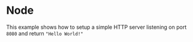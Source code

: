# Node

This example shows how to setup a simple HTTP server listening on port `8080` and return `"Hello World!"`